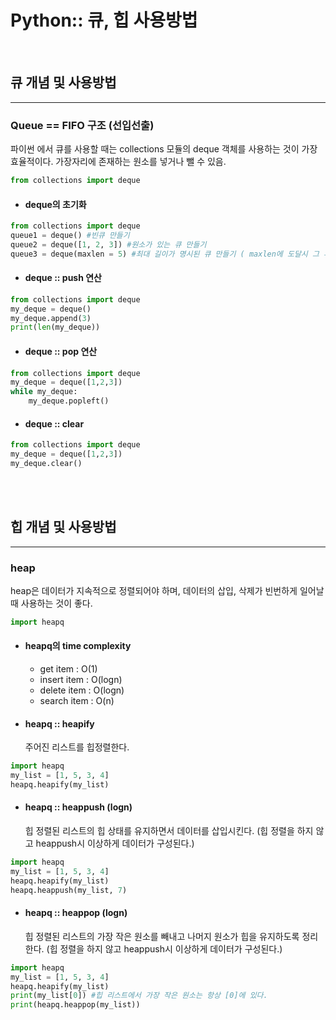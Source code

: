 # Python:: 큐, 힙 사용방법

<br>

## 큐 개념 및 사용방법
---
### Queue == FIFO 구조 (선입선출)
파이썬 에서 큐를 사용할 때는 collections 모듈의 deque 객체를 사용하는 것이 가장 효율적이다.
가장자리에 존재하는 원소를 넣거나 뺄 수 있음.
```python
from collections import deque 
```

- #### deque의 초기화
```python
from collections import deque 
queue1 = deque() #빈큐 만들기
queue2 = deque([1, 2, 3]) #원소가 있는 큐 만들기
queue3 = deque(maxlen = 5) #최대 길이가 명시된 큐 만들기 ( maxlen에 도달시 그 후에 넣는 값은 pop->새값이 채워지는 구조)
```
- #### deque :: push 연산
```python
from collections import deque 
my_deque = deque()
my_deque.append(3)
print(len(my_deque))
```
- #### deque :: pop 연산
```python
from collections import deque 
my_deque = deque([1,2,3])
while my_deque:
    my_deque.popleft()
```
- #### deque :: clear
```python
from collections import deque 
my_deque = deque([1,2,3])
my_deque.clear()
```
<br>
<br>

## 힙 개념 및 사용방법
---
### heap
heap은 데이터가 지속적으로 정렬되어야 하며, 데이터의 삽입, 삭제가 빈번하게 일어날 때 사용하는 것이 좋다.
```python
import heapq 
```

- #### heapq의 time complexity 
    * get item : O(1)
    * insert item : O(logn)
    * delete item : O(logn)
    * search item : O(n)

- #### heapq :: heapify
    주어진 리스트를 힙정렬한다.
```python
import heapq 
my_list = [1, 5, 3, 4]
heapq.heapify(my_list)
```

- #### heapq :: heappush (logn)
    힙 정렬된 리스트의 힙 상태를 유지하면서 데이터를 삽입시킨다.
    (힙 정렬을 하지 않고 heappush시 이상하게 데이터가 구성된다.)
```python
import heapq 
my_list = [1, 5, 3, 4]
heapq.heapify(my_list)
heapq.heappush(my_list, 7)
```


- #### heapq :: heappop (logn)
    힙 정렬된 리스트의 가장 작은 원소를 빼내고 나머지 원소가 힙을 유지하도록 정리한다.
    (힙 정렬을 하지 않고 heappush시 이상하게 데이터가 구성된다.)
```python
import heapq 
my_list = [1, 5, 3, 4]
heapq.heapify(my_list)
print(my_list[0]) #힙 리스트에서 가장 작은 원소는 항상 [0]에 있다.
print(heapq.heappop(my_list))
```

<br>
<br>